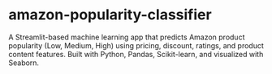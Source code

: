 # amazon-popularity-classifier
A Streamlit-based machine learning app that predicts Amazon product popularity (Low, Medium, High) using pricing, discount, ratings, and product content features. Built with Python, Pandas, Scikit-learn, and visualized with Seaborn.
